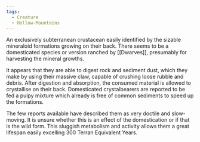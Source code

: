 ```yaml
---
tags:
  - Creature
  - Hollow-Mountains
---
```

An exclusively subterranean crustacean easily identified by the sizable mineraloid formations growing on their back.
There seems to be a domesticated species or version ranched by [[Dwarves]], presumably for harvesting the mineral growths.

It appears that they are able to digest rock and sediment dust, which they make by using their massive claw, capable of crushing loose rubble and debris. 
After digestion and absorption, the consumed material is allowed to crystallise on their back.
Domesticated crystalbearers are reported to be fed a pulpy mixture which already is free of common sediments to speed up the formations. 

The few reports available have described them as very doctile and slow-moving. It is unsure whether this is an effect of the domestication or if that is the wild form. This sluggish metabolism and activity allows them a great lifespan easily excelling 300 Terran Equivalent Years. 